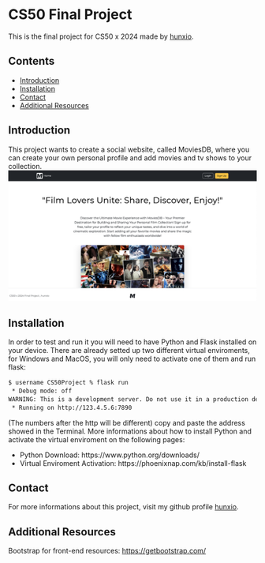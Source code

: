 # CS50 Final Project

This is the final project for CS50 x 2024 made by <a href="https://www.github.com/hunxio/">hunxio</a>.

## Contents
- [Introduction](#introduction)
- [Installation](#installation)
- [Contact](#contact)
- [Additional Resources](#additional-resources)

## Introduction

This project wants to create a social website, called MoviesDB, where you can create your
own personal profile and add movies and tv shows to your collection.
<img src="static/media/frontpage-readme-presentation.png">

## Installation

In order to test and run it you will need to have Python and Flask installed on your device.
There are already setted up two different virtual enviroments, for Windows and MacOS,
you will only need to activate one of them and run flask:

```bash
$ username CS50Project % flask run
 * Debug mode: off
WARNING: This is a development server. Do not use it in a production deployment. Use a production WSGI server instead.
 * Running on http://123.4.5.6:7890
```
(The numbers after the http will be different)
copy and paste the address showed in the Terminal.
More informations about how to install Python and activate the virtual enviroment
on the following pages:
<ul>
<li>Python Download: https://www.python.org/downloads/ </li>
<li>Virtual Enviroment Activation: https://phoenixnap.com/kb/install-flask</li>
</ul>

## Contact

For more informations about this project, visit my github profile 
<a href="https://www.github.com/hunxio">hunxio</a>.

## Additional Resources

Bootstrap for front-end resources:
https://getbootstrap.com/

